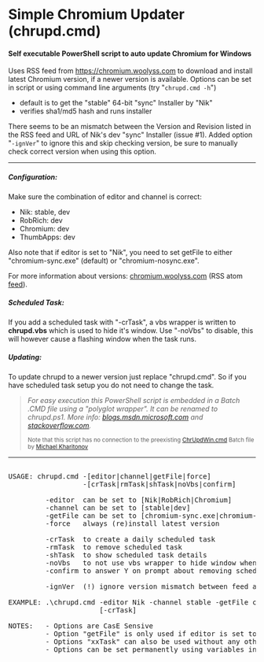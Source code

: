 # Simple Chromium Updater (chrupd.cmd)

#### Self executable PowerShell script to auto update Chromium for Windows

Uses RSS feed from https://chromium.woolyss.com to download and install latest Chromium version, if a newer version is available. Options can be set in script or using command line arguments (try "`chrupd.cmd -h`")

 - default is to get the "stable" 64-bit "sync" Installer by "Nik"
 - verifies sha1/md5 hash and runs installer

There seems to be an mismatch between the Version and Revision listed in the RSS feed and URL of Nik's dev "sync" Installer (issue #1). Added option "`-ignVer`" to ignore this and skip checking version, be sure to manually check correct version when using this option.

---

##### Configuration:

Make sure the combination of editor and channel is correct:

 - Nik: stable, dev
 - RobRich: dev
 - Chromium: dev
 - ThumbApps: dev

Also note that if editor is set to "Nik", you need to set getFile to either "chromium-sync.exe" (default) or "chromium-nosync.exe".

For more information about versions: [chromium.woolyss.com](https://chromium.woolyss.com/?cut=1&ago=1) (RSS atom [feed](https://chromium.woolyss.com/feed/windows-64-bit)).

##### Scheduled Task:

If you add a scheduled task with "-crTask", a vbs wrapper is written to **chrupd.vbs** which is used to hide it's window.
Use "-noVbs" to disable, this will however cause a flashing window when the task runs.

##### Updating:

To update chrupd to a newer version just replace "chrupd.cmd". So if you have scheduled task setup you do not need to change the task.

> *For easy execution this PowerShell script is embedded in a Batch .CMD file using a "polyglot wrapper". It can be renamed to chrupd.ps1. More info: [blogs.msdn.microsoft.com](https://blogs.msdn.microsoft.com/jaybaz_ms/2007/04/26/powershell-polyglot) and [stackoverflow.com](https://stackoverflow.com/questions/29645).*
> 
> <small>Note that this script has no connection to the preexisting [ChrUpdWin.cmd](https://gist.github.com/mikhaelkh/12dec36d4a1c4136628b#file-chrupdwin-cmd) Batch file by [Michael Kharitonov](https://github.com/mikhaelkh)</small>
> 
> 
---

<pre>

USAGE: chrupd.cmd -[editor|channel|getFile|force]
                  -[crTask|rmTask|shTask|noVbs|confirm]

         -editor  can be set to [Nik|RobRich|Chromium]
         -channel can be set to [stable|dev]
         -getFile can be set to [chromium-sync.exe|chromium-nosync.exe]
         -force   always (re)install latest version

         -crTask  to create a daily scheduled task
         -rmTask  to remove scheduled task
         -shTask  to show scheduled task details
         -noVbs   to not use vbs wrapper to hide window when creating task
         -confirm to answer Y on prompt about removing scheduled task

         -ignVer  (!) ignore version mismatch between feed and url

EXAMPLE: .\chrupd.cmd -editor Nik -channel stable -getFile chromium-nosync.exe
                      [-crTask]

NOTES:   - Options are CasE Sensive
         - Option "getFile" is only used if editor is set to "Nik"
         - Options "xxTask" can also be used without any other options
         - Options can be set permanently using variables inside script
         
</pre>
